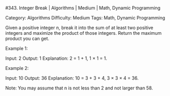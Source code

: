 #343. Integer Break | Algorithms | Medium | Math, Dynamic Programming

Category: Algorithms
Difficulty: Medium
Tags: Math, Dynamic Programming

Given a positive integer n, break it into the sum of at least two positive integers and maximize the product of those integers. Return the maximum product you can get.

Example 1:



Input: 2
Output: 1
Explanation: 2 = 1 + 1, 1 × 1 = 1.


Example 2:


Input: 10
Output: 36
Explanation: 10 = 3 + 3 + 4, 3 × 3 × 4 = 36.

Note: You may assume that n is not less than 2 and not larger than 58.


